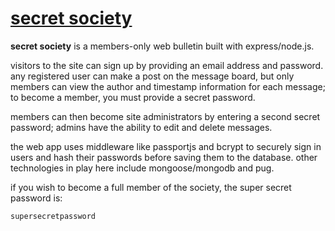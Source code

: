 # [secret society](https://secret-society.up.railway.app/)

**secret society** is a members-only web bulletin built with express/node.js.

visitors to the site can sign up by providing an email address and password.
any registered user can make a post on the message board, but only members can
view the author and timestamp information for each message; to become a member,
you must provide a secret password.

members can then become site administrators by entering a second secret password; 
admins have the ability to edit and delete messages.

the web app uses middleware like passportjs and bcrypt to securely sign in users 
and hash their passwords before saving them to the database. other technologies
in play here include mongoose/mongodb and pug. 

if you wish to become a full member of the society, the super secret password is:

```
supersecretpassword
```
